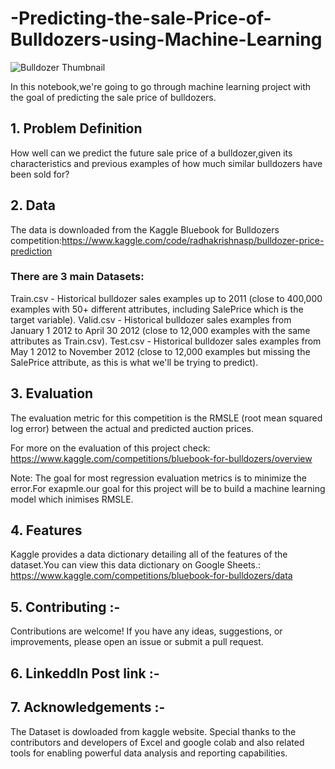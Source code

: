 # -Predicting-the-sale-Price-of-Bulldozers-using-Machine-Learning

![Bulldozer Thumbnail](https://github.com/RavinaKarnik/-Predicting-the-sale-Price-of-Bulldozers-using-Machine-Learning/assets/130289037/1c087ad9-48c0-4393-a4f6-268887eb7a31)


In this notebook,we're going to go through machine learning project with the goal of predicting the sale price of bulldozers.

## 1. Problem Definition
How well can we predict the future sale price of a bulldozer,given its characteristics and previous examples of how much similar bulldozers have been sold for?

## 2. Data
The data is downloaded from the Kaggle Bluebook for Bulldozers competition:https://www.kaggle.com/code/radhakrishnasp/bulldozer-price-prediction

### There are 3 main Datasets:

Train.csv - Historical bulldozer sales examples up to 2011 (close to 400,000 examples with 50+ different attributes, including SalePrice which is the target variable).
Valid.csv - Historical bulldozer sales examples from January 1 2012 to April 30 2012 (close to 12,000 examples with the same attributes as Train.csv).
Test.csv - Historical bulldozer sales examples from May 1 2012 to November 2012 (close to 12,000 examples but missing the SalePrice attribute, as this is what we'll be trying to predict).

## 3. Evaluation
The evaluation metric for this competition is the RMSLE (root mean squared log error) between the actual and predicted auction prices.

For more on the evaluation of this project check: https://www.kaggle.com/competitions/bluebook-for-bulldozers/overview

Note: The goal for most regression evaluation metrics is to minimize the error.For exapmle.our goal for this project will be to build a machine learning model which inimises RMSLE.

## 4. Features
Kaggle provides a data dictionary detailing all of the features of the dataset.You can view this data dictionary on Google Sheets.: https://www.kaggle.com/competitions/bluebook-for-bulldozers/data

## 5. Contributing :-
Contributions are welcome! If you have any ideas, suggestions, or improvements, please open an issue or submit a pull request.

## 6. Linkeddln Post link :-

## 7. Acknowledgements :-
The Dataset is dowloaded from kaggle website.
Special thanks to the contributors and developers of Excel and google colab and also related tools for enabling powerful data analysis and reporting capabilities.
